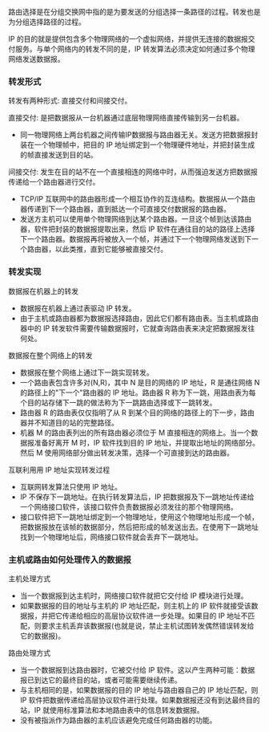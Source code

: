 
路由选择是在分组交换网中指的是为要发送的分组选择一条路径的过程。转发也是为分组选择路径的过程。

IP 的目的就是提供包含多个物理网络的一个虚拟网络，并提供无连接的数据报交付服务。与单个网络内的转发不同的是，IP 转发算法必须决定如何通过多个物理网络发送数据报。


### 转发形式

转发有两种形式: 直接交付和间接交付。

直接交付: 是把数据报从一台机器通过底层物理网络直接传输到另一台机器。
* 同一物理网络上两台机器之间传输IP数据报与路由器无关。发送方把数据报封装在一个物理帧中，把目的 IP 地址绑定到一个物理硬件地址，并把封装生成的帧直接发送到目的站。

间接交付: 发生在目的站不在一个直接相连的网络中时，从而强迫发送方把数据报传递给一个路由器进行交付。
* TCP/IP 互联网中的路由器形成一个相互协作的互连结构。数据报从一个路由器传递到下一个路由器，直到抵达一个可直接交付数据报的路由器。
* 发送方主机可以使用单个物理网络到达某个路由器。一旦这个帧到达该路由器，软件把封装的数据报提取出来，然后 IP 软件在通往目的站的路径上选择下一个路由器。数据报再将被放入一个帧，并通过下一个物理网络发送到下一个路由器，以此类推，直到它能够被直接交付。


### 转发实现

数据报在机器上的转发
* 数据报在机器上通过表驱动 IP 转发。
* 由于主机或路由器都为数据报选择路由，因此它们都有路由表。当主机或路由器中的 IP 转发软件需要传输数据报时，它就查询路由表来决定把数据报发往何处。

数据报在整个网络上的转发
* 数据报在整个网络上通过下一跳实现转发。
* 一个路由表包含许多对(N,R)，其中 N 是目的网络的 IP 地址，R 是通往网络 N 的路径上的"下一个"路由器的 IP 地址。路由器 R 称为下一跳，用路由表为每个目的站存储下一跳的做法称为下一跳路由选择或下一跳转发。
* 路由器 R 的路由表仅仅指明了从 R 到某个目的网络的路径上的下一步，路由器并不知道目的站的完整路径。
* 机器 M 的路由表列出的所有路由器必须位于 M 直接相连的网络上。当一个数据报准备好离开 M 时，IP 软件找到目的 IP 地址，并提取出地址的网络部分。然后 M 使用网络部分做出转发决策，选择一个可直接到达的路由器。

互联利用用 IP 地址实现转发过程
* 互联网转发算法只使用 IP 地址。
* IP 不保存下一跳地址。在执行转发算法后，IP 把数据报及下一跳地址传递给一个网络接口软件，该接口软件负责数据报必须发往的那个物理网络。
* 接口软件把下一跳地址绑定到一个物理地址，使用这个物理地址形成一个帧，把数据报放在该帧的数据部分，然后把形成的帧发送出去。在使用下一跳地址找到一个物理地址后，网络接口软件就会丢弃下一跳地址。


### 主机或路由如何处理传入的数据报

主机处理方式
* 当一个数据报到达主机时，网络接口软件就把它交付给 IP 模块进行处理。
* 如果数据报的目的地址与主机的 IP 地址匹配，则主机上的 IP 软件就接受该数据报，并把它传递给相应的高层协议软件进一步处理。如果目的 IP 地址不匹配，则要求主机丢弃该数据报(也就是说，禁止主机试图转发偶然错误转发给它的数据报)。

路由处理方式
* 当一个数据报到达路由器时，它被交付给 IP 软件。这以产生两种可能：数据报已到达它的最终目的站，或者可能需要继续传递。
* 与主机相同的是，如果数据报的目的 IP 地址与路由器自己的 IP 地址匹配，则 IP 软件把数据传递给高层协议软件进行处理。如果数据报还没有到达最终目的站，IP 就使用标准算法和本地路由表中的信息转发数据报。
* 没有被指派作为路由器的主机应该避免完成任何路由器的功能。

